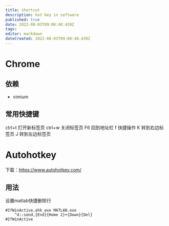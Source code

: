 ```yaml
---
title: shortcut
description: hot key in software
published: true
date: 2022-08-03T09:08:40.439Z
tags: 
editor: markdown
dateCreated: 2022-08-03T09:08:40.439Z
---
```


# Chrome
## 依赖
- vimium

## 常用快捷键
ctrl+t 打开新标签页
ctrl+w 关闭标签页
F6 回到地址栏
f 快捷操作
K 转到右边标签页
J 转到左边标签页

# Autohotkey
下载：https://www.autohotkey.com/

## 用法
设置matlab快捷删除行
```
#IfWinActive,ahk_exe MATLAB.exe
    ^d::send,{End}{Home 2}+{Down}{Del}
#IfWinActive
```